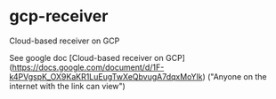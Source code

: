 # gcp-receiver
Cloud-based receiver on GCP

See google doc [Cloud-based receiver on GCP]
(https://docs.google.com/document/d/1F-k4PVgspK_OX9KaKR1LuEugTwXeQbvugA7dqxMoYlk)
("Anyone on the internet with the link can view")

